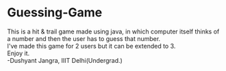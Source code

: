 # Guessing-Game
This is a hit & trail game made using java, in which computer itself thinks of a number and then the user has to guess that number.</br>
I've made this game for 2 users but it can be extended to 3.</br>
Enjoy it.</br>
-Dushyant Jangra, IIIT Delhi(Undergrad.)
